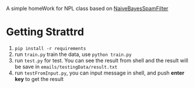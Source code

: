 A simple homeWork for NPL class based on [NaiveBayesSpamFilter](https://github.com/SunnyMarkLiu/NaiveBayesSpamFilter)

# Getting Strattrd
1. `pip install -r requirements`
2. run `train.py` train the data, use `python train.py`
3. run `test.py` for test. You can see the result from shell and the result will be save in `emails/testingData/result.txt`
4. run `testFromInput.py`, you can input message in shell, and push <b>enter key</b> to get the result